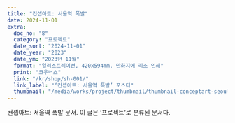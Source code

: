 ```yaml
---
title: "컨셉아트: 서울역 폭발"
date: 2024-11-01
extra:
  doc_no: "8"
  category: "프로젝트"
  date_sort: "2024-11-01"
  date_year: "2023"
  date_ym: "2023년 11월"
  format: "일러스트레이션, 420x594mm, 만화지에 리소 인쇄"
  print: "코우너스"
  link: "/kr/shop/sh-001/"
  link_label: "‘컨셉아트: 서울역 폭발’ 포스터"
  thumbnail: "/media/works/project/thumbnail/thumbnail-conceptart-seoulstationexplosion.webp"
---
```

컨셉아트: 서울역 폭발 문서.
이 글은 ‘프로젝트’로 분류된 문서다.